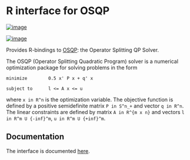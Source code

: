# R interface for OSQP

[![image](https://travis-ci.org/oxfordcontrol/osqp-r.svg?branch=master)](https://travis-ci.org/oxfordcontrol/osqp-r)

[![image](https://ci.appveyor.com/api/projects/status/bx1navxa474nhlpd/branch/master?svg=true)](https://ci.appveyor.com/project/goulart-paul/osqp-r/branch/master)

Provides R-bindings to [OSQP](https://osqp.org/): the Operator
Splitting QP Solver.

The OSQP (Operator Splitting Quadratic Program) solver is a numerical
optimization package for solving problems in the form

    minimize        0.5 x' P x + q' x

    subject to      l <= A x <= u

where `x in R^n` is the optimization variable. The objective function is
defined by a positive semidefinite matrix `P in S^n_+` and vector
`q in R^n`. The linear constraints are defined by matrix
`A in R^{m x n}` and vectors `l in R^m U {-inf}^m`,
`u in R^m U {+inf}^m`.

## Documentation

The interface is documented [here](https://osqp.org/).
